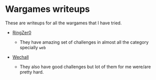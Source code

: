 # Wargames writeups

These are writeups for all the wargames that I have tried.

* [RingZer0](Ringzer0/)
    - They have amazing set of challenges in almost all the category specially `web`

* [Wechall](WeChall/)
    - They also have good challenges but lot of them for me were/are pretty hard.
